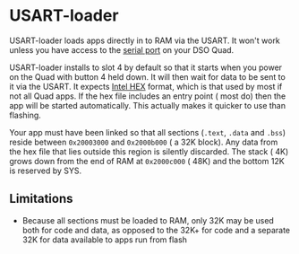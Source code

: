  
# USART-loader

USART-loader loads apps directly in to RAM via the USART.  It won't work unless you have access to the [serial port] on your DSO Quad.

USART-loader installs to slot 4 by default so that it starts when you power on the Quad with button 4 held down.  It will then wait for data to be sent to it via the USART.  It expects [Intel HEX] format, which is that used by most if not all Quad apps.  If the hex file includes an entry point ( most do) then the app will be started automatically.  This actually makes it quicker to use than flashing.

Your app must have been linked so that all sections (`.text`, `.data` and `.bss`) reside between `0x20003000` and `0x2000b000` ( a 32K block).  Any data from the hex file that lies outside this region is silently discarded.  The stack ( 4K) grows down from the end of RAM at `0x2000c000` ( 48K) and the bottom 12K is reserved by SYS.


## Limitations

 + Because all sections must be loaded to RAM, only 32K may be used both for code and data, as opposed to the 32K+ for code and a separate 32K for data available to apps run from flash

  [serial port]: /neilstockbridge/dsoquad-doc/wiki/The-serial-port
  [Intel HEX]: http://en.wikipedia.org/wiki/Intel_HEX
